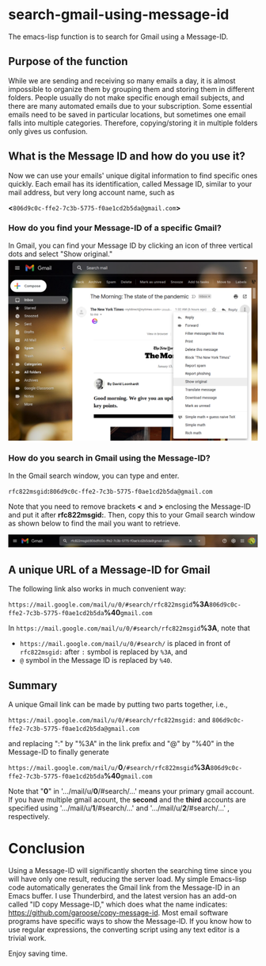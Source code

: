 # search-gmail-using-message-id
The emacs-lisp function is to search for Gmail using a Message-ID.

## Purpose of the function
While we are sending and receiving so many emails a day, it is almost impossible to organize them by grouping them and storing them in different folders. People usually do not make specific enough email subjects, and there are many automated emails due to your subscription. Some essential emails need to be saved in particular locations, but sometimes one email falls into multiple categories. Therefore, copying/storing it in multiple folders only gives us confusion.

## What is the Message ID and how do you use it?
Now we can use your emails' unique digital information to find specific ones quickly.  Each email has its identification, called Message ID, similar to your mail address, but very long account name, such as

<strong><</strong>`806d9c0c-ffe2-7c3b-5775-f0ae1cd2b5da@gmail.com`<strong>></strong>

### How do you find your Message-ID of a specific Gmail?
In Gmail, you can find your Message ID by clicking an icon of three vertical dots and select "Show original."
![alt text](https://github.com/enphysoft/search-gmail-using-message-id/blob/main/images/Gmail-show-original.png)

### How do you search in Gmail using the Message-ID?
In the Gmail search window, you can type and enter.

`rfc822msgid`<strong>:</strong>`806d9c0c-ffe2-7c3b-5775-f0ae1cd2b5da@gmail.com`

Note that you need to remove brackets <strong><</strong> and <strong>></strong> enclosing the Message-ID and put it after <strong>rfc822msgid:</strong>.
Then, copy this to your Gmail search window as shown below to find the mail you want to retrieve.
 
![alt text](https://github.com/enphysoft/search-gmail-using-message-id/blob/main/images/Gmail-search-using-message-id.png)

## A unique URL of a Message-ID for Gmail
The following link also works in much convenient way:

`https://mail.google.com/mail/u/0/#search/rfc822msgid`<strong>%3A</strong>`806d9c0c-ffe2-7c3b-5775-f0ae1cd2b5da`<strong>%40</strong>`gmail.com`

In `https://mail.google.com/mail/u/0/#search/rfc822msgid`<strong>%3A</strong>, 
note that 
- `https://mail.google.com/mail/u/0/#search/` is placed in front of `rfc822msgid:` after `:` symbol is replaced by `%3A`, and
- `@` symbol in the Message ID is replaced by `%40`.

## Summary
A unique Gmail link can be made by putting two parts together, i.e.,

`https://mail.google.com/mail/u/0/#search/rfc822msgid:` and `806d9c0c-ffe2-7c3b-5775-f0ae1cd2b5da@gmail.com`

and replacing ":" by "%3A" in the link prefix and "@" by "%40" in the Message-ID to finally generate

`https://mail.google.com/mail/u/`<strong>0</strong>`/#search/rfc822msgid`<strong>%3A</strong>`806d9c0c-ffe2-7c3b-5775-f0ae1cd2b5da`<strong>%40</strong>`gmail.com`

Note that "<strong>0</strong>" in '.../mail/u/<strong>0</strong>/#search/...' means your primary gmail account.  If you have multiple gmail acount, the <strong>second</strong> and the <strong>third</strong> accounts are specified using '.../mail/u/<strong>1</strong>/#search/...' and '.../mail/u/<strong>2</strong>/#search/...' , respectively. 

# Conclusion 
Using a Message-ID will significantly shorten the searching time since you will have only one result, reducing the server load. My simple Emacs-lisp code automatically generates the Gmail link from the Message-ID in an Emacs buffer. I use Thunderbird, and the latest version has an add-on called "ID copy Message-ID," which does what the name indicates: https://github.com/garoose/copy-message-id. Most email software programs have specific ways to show the Message-ID. If you know how to use regular expressions, the converting script using any text editor is a trivial work. 

Enjoy saving time. 
 
 

